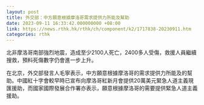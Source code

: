 ```yaml
---
layout: post
title: 外交部：中方願意根據摩洛哥需求提供力所能及幫助
date: 2023-09-11 16:33:42.000000000 +08:00
link: https://news.rthk.hk/rthk/ch/component/k2/1717838-20230911.htm
categories: rthk
---
```


北非摩洛哥南部強烈地震，造成至少2100人死亡，2400多人受傷，救援人員繼續搜救，預料死傷數字仍會進一步上升。

在北京，外交部發言人毛寧表示，中方願意根據摩洛哥的需求提供力所能及的幫助。中國紅十字會較早時已宣布向摩洛哥紅新月會提供20萬美元緊急人道主義現匯援助，而國家國際發展合作署亦表示，願意根據摩洛哥的需要提供緊急人道主義援助。
